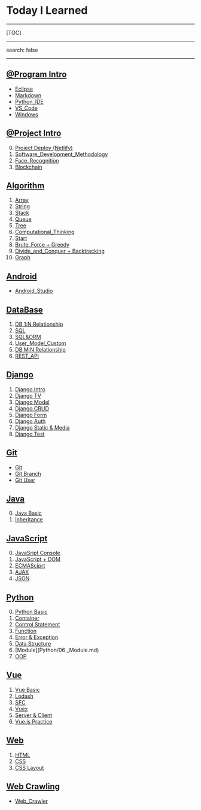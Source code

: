 # Today I Learned

---

[TOC]

---

search: false

---



## [@Program Intro](@Program_Intro)

- [Eclipse](@Program_Intro/Eclipse.md)
- [Markdown](@Program_Intro/Markdown.md)
- [Python_IDE](@Program_Intro/Python_IDE(Conda+PyCharm).md)
- [VS_Code](@Program_Intro/VS_Code.md)
- [Windows](@Program_Intro/Windows.md)



## [@Project Intro](@Project_Intro)

0. [Project Deploy (Netlify)](@Project_Intro/00_Project_Deploy(Netlify).md)
1. [Software_Development_Methodology](@Project_Intro/01_Software_Development_Methodology.md)
2. [Face_Recognition](@Project_Intro/02_Face_Recognition.md)
3. [Blockchain](@Project_Intro/03_Blockchain.md)



## [Algorithm](Algorithm)

1. [Array](Algorithm/01_Array.md)
2. [String](Algorithm/02_String.md)
3. [Stack](Algorithm/03_Stack.md)
4. [Queue](Algorithm/04_Queue.md)
5. [Tree](Algorithm/05_Tree.md)
6. [Computational_Thinking](Algorithm/06_Computational_Thinking.md)
7. [Start](Algorithm/07_Start.md)
8. [Brute_Force + Greedy](Algorithm/08_Brute_Force+Greedy.md)
9. [Divide_and_Conquer + Backtracking](Algorithm/09_Divide_and_Conquer+Backtracking.md)
10. [Graph](Algorithm/10_Graph.md)



## [Android](Android)

- [Android_Studio](Android/Android_Studio.md)



## [DataBase](DB)

1. [DB 1:N Relationship](DB/01_DB_Relationship(1toN).md)
2. [SQL](DB/02_SQL.md)
3. [SQL&ORM](DB/03_SQL&ORM.md)
4. [User_Model_Custom](DB/04_User_Model_Custom.md)
5. [DB M:N Relationship](DB/05_DB_Relationship(MtoN).md)
6. [REST_API](DB/06_REST_API.md)



## [Django](Django)

1. [Django Intro](Django/01_Django_Intro.md)
2. [Django TV](Django/02_Django_TV.md)
3. [Django Model](Django/03_Django_Model.md)
4. [Django CRUD](Django/04_Django_CRUD.md)
5. [Django Form](Django/05_Django_Form.md)
6. [Django Auth](Django/06_Django_Auth.md)
7. [Django Static & Media](Django/07_Django_Static&Media.md)
8. [Django Test](Django/08_Django_Test)



## [Git](Git)

- [Git](Git/Git.md)
- [Git Branch](Git/Git_Branch.md)
- [Git User](Git/Git_User.md)



## [Java](Java)

0. [Java Basic](Java/00_Java_Basic.md)
1. [Inheritance](Java/01_Inheritance.md)



## [JavaScript](JavaScript)

0. [JavaSript Console](JavaScript/00_JS_Console.md)
1. [JavaScript + DOM](Javascript/01_JS+DOM.md)
2. [ECMASciprt](JavaScript/02_ECMAScript.md)
3. [AJAX](JavaScript/03_AJAX.md)
4. [JSON](JavaScript/04_JSON.md)



## [Python](Python)

0. [Python Basic](Python/00_Python_Basic.md)
1. [Container](Python/01_Container.md)
2. [Control Statement](Python/02_Control_Statement.md)
3. [Function](Python/03_Function.md)
4. [Error & Exception](Python/04_Error&Exception.md)
5. [Data Structure](Python/05_Data_Structure.md)
6. [Module](Python/06 _Module.md)
7. [OOP](Python/07_OOP.md)



## [Vue](Vue)

1. [Vue Basic](Vue/01_Vue_Basic.md)
2. [Lodash](Vue/02_Lodash.md)
3. [SFC](Vue/03_SFC.md)
4. [Vuex](Vue/04_Vuex.md)
5. [Server & Client](Vue/05_Server&Client.md)
6. [Vue.js Practice](Vue/06_Vue.js_practice.md)



## [Web](Web)

1. [HTML](Web/01_HTML.md)
2. [CSS](Web/02_CSS.md)
3. [CSS Layout](Web/03_CSS_Layout.md)



## [Web Crawling](Web_Crawling)

- [Web_Crawler](Web_Crawling/Web_Crawler.md)